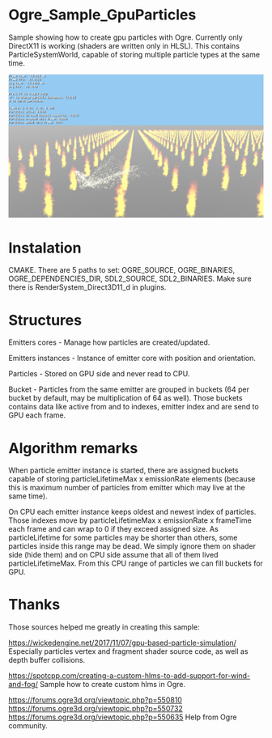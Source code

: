 # Ogre_Sample_GpuParticles

Sample showing how to create gpu particles with Ogre. Currently only DirectX11 is working (shaders are written only in HLSL).
This contains ParticleSystemWorld, capable of storing multiple particle types at the same time.

![screen](screens/Sample_GpuParticles.jpg 'Screen')

# Instalation

CMAKE. There are 5 paths to set: OGRE_SOURCE, OGRE_BINARIES, OGRE_DEPENDENCIES_DIR, SDL2_SOURCE, SDL2_BINARIES.
Make sure there is RenderSystem_Direct3D11_d in plugins.

# Structures

Emitters cores - Manage how particles are created/updated.

Emitters instances - Instance of emitter core with position and orientation.

Particles - Stored on GPU side and never read to CPU.

Bucket - Particles from the same emitter are grouped in buckets (64 per bucket by default, may be multiplication of 64 as well).
 Those buckets contains data like active from and to indexes, emitter index and are send to GPU each frame.

# Algorithm remarks

When particle emitter instance is started, there are assigned buckets capable of storing particleLifetimeMax x emissionRate elements
(because this is maximum number of particles from emitter which may live at the same time).

On CPU each emitter instance keeps oldest and newest index of particles. Those indexes move by particleLifetimeMax x emissionRate x frameTime each frame 
and can wrap to 0 if they exceed assigned size. As particleLifetime for some particles may be shorter than others, some particles inside this range may be dead.
We simply ignore them on shader side (hide them) and on CPU side assume that all of them lived particleLifetimeMax. From this CPU range of particles we can fill buckets for GPU.

# Thanks

Those sources helped me greatly in creating this sample:

https://wickedengine.net/2017/11/07/gpu-based-particle-simulation/
Especially particles vertex and fragment shader source code, as well as depth buffer collisions.

https://spotcpp.com/creating-a-custom-hlms-to-add-support-for-wind-and-fog/
Sample how to create custom hlms in Ogre.

https://forums.ogre3d.org/viewtopic.php?p=550810
https://forums.ogre3d.org/viewtopic.php?p=550732
https://forums.ogre3d.org/viewtopic.php?p=550635
Help from Ogre community.
